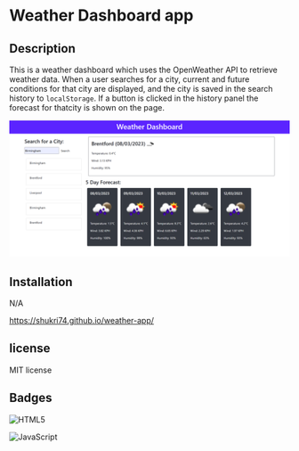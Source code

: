 # Weather Dashboard app 

## Description

This is a weather dashboard which uses the OpenWeather API to retrieve weather data. When a user searches for a city, current and future conditions for that city are displayed, and the city is saved in the search history to `localStorage`. If a button is clicked in the history panel the forecast for thatcity is shown on the page.

![Screenshot](./Capture.PNG)

## Installation

N/A

https://shukri74.github.io/weather-app/

## license

MIT license

## Badges

 ![HTML5](https://img.shields.io/badge/html5-%23E34F26.svg?style=for-the-badge&logo=html5&logoColor=white)

![JavaScript](https://img.shields.io/badge/javascript-%23323330.svg?style=for-the-badge&logo=javascript&logoColor=%23F7DF1E)
